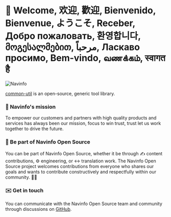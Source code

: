 # 👋 Welcome, 欢迎, 歡迎, Bienvenido, Bienvenue, ようこそ, Receber, Добро пожаловать, 환영합니다, მოგესალმებით, مرحباً, Ласкаво просимо, Bem-vindo, வணக்கம், स्वागत है

![Navinfo](https://raw.githubusercontent.com/Navinfo-CN/.github/6893713d35f8061eab6c049113f188c8ce7ebf0d/navinfo.svg)

[common-util](https://github.com/Navinfo-CN/common-util) is an open-source, generic tool library.

### 🙌 Navinfo's mission

To empower our customers and partners with high quality products and services has always been our mission, focus to win trust, trust let us work together to drive the future.

### 🤝 Be part of Navinfo Open Source
You can be part of Navinfo Open Source, whether it be through ✍️ content contributions, ⚙️ engineering, or ↔️ translation work. The Navinfo Open Source project welcomes contributions from everyone who shares our goals and wants to contribute constructively and respectfully within our community. 🧘‍♂️

### ✉️ Get in touch
You can communicate with the Navinfo Open Source team and community through discussions on [GitHub](https://github.com/orgs/Navinfo-CN/discussions).
